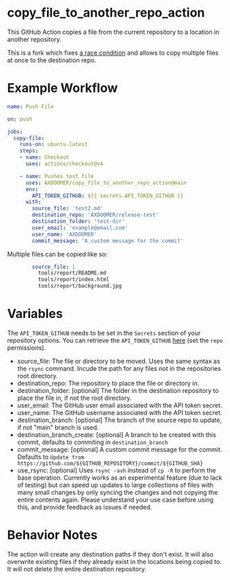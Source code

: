 # copy_file_to_another_repo_action
This GitHub Action copies a file from the current repository to a location in another repository.

This is a fork which fixes [a race condition](https://github.com/dmnemec/copy_file_to_another_repo_action/issues/85) and allows to copy multiple files at once to the destination repo.

# Example Workflow
```yml
name: Push File

on: push

jobs:
  copy-file:
    runs-on: ubuntu-latest
    steps:
    - name: Checkout
      uses: actions/checkout@v4

    - name: Pushes test file
      uses: AXDOOMER/copy_file_to_another_repo_action@main
      env:
        API_TOKEN_GITHUB: ${{ secrets.API_TOKEN_GITHUB }}
      with:
        source_file: 'test2.md'
        destination_repo: 'AXDOOMER/release-test'
        destination_folder: 'test-dir'
        user_email: 'example@email.com'
        user_name: 'AXDOOMER'
        commit_message: 'A custom message for the commit'
```

Multiple files can be copied like so:
```yml
        source_file: |
          tools/report/README.md
          tools/report/index.html
          tools/report/background.jpg
```

# Variables

The `API_TOKEN_GITHUB` needs to be set in the `Secrets` section of your repository options. You can retrieve the `API_TOKEN_GITHUB` [here](https://github.com/settings/tokens) (set the `repo` permissions).

* source_file: The file or directory to be moved. Uses the same syntax as the `rsync` command. Incude the path for any files not in the repositories root directory.
* destination_repo: The repository to place the file or directory in.
* destination_folder: [optional] The folder in the destination repository to place the file in, if not the root directory.
* user_email: The GitHub user email associated with the API token secret.
* user_name: The GitHub username associated with the API token secret.
* destination_branch: [optional] The branch of the source repo to update, if not "main" branch is used.
* destination_branch_create: [optional] A branch to be created with this commit, defaults to commiting in `destination_branch`
* commit_message: [optional] A custom commit message for the commit. Defaults to `Update from https://github.com/${GITHUB_REPOSITORY}/commit/${GITHUB_SHA}`
* use_rsync: [optional] Uses `rsync -avh` instead of `cp -R` to perform the base operation. Currently works as an experimental feature (due to lack of testing) but can speed up updates to large collections of files with many small changes by only syncing the changes and not copying the entire contents again. Please understand your use case before using this, and provide feedback as issues if needed.

# Behavior Notes
The action will create any destination paths if they don't exist. It will also overwrite existing files if they already exist in the locations being copied to. It will not delete the entire destination repository.
